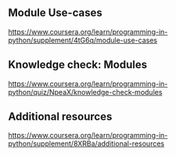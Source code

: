 ## Module Use-cases

https://www.coursera.org/learn/programming-in-python/supplement/4tG6q/module-use-cases

## Knowledge check: Modules

https://www.coursera.org/learn/programming-in-python/quiz/NpeaX/knowledge-check-modules

## Additional resources

https://www.coursera.org/learn/programming-in-python/supplement/8XRBa/additional-resources
